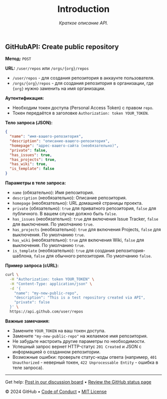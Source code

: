 <header>

# Introduction 

_Краткое описание API._

</header>

## GitHubAPI: Create public repository

**Метод:** `POST`

**URL:** `/user/repos` или `/orgs/{org}/repos`

*   `/user/repos` - для создания репозитория в аккаунте пользователя.
*   `/orgs/{org}/repos` - для создания репозитория в организации, где `{org}` нужно заменить на имя организации.

**Аутентификация:**

*   Необходим токен доступа (Personal Access Token) с правом `repo`.
*   Токен передаётся в заголовке `Authorization: token YOUR_TOKEN`.

**Тело запроса (JSON):**

```json
{
  "name": "имя-вашего-репозитория",
  "description": "описание-вашего-репозитория",
  "homepage": "адрес-вашего-сайта (необязательно)",
  "private": false,
  "has_issues": true,
  "has_projects": true,
  "has_wiki": true,
  "is_template": false
}
```

**Параметры в теле запроса:**

*   `name` (обязательно): Имя репозитория.
*   `description` (необязательно): Описание репозитория.
*   `homepage` (необязательно): URL домашней страницы проекта.
*   `private` (обязательно): `true` для приватного репозитория, `false` для публичного. В вашем случае должно быть `false`.
*   `has_issues` (необязательно): `true` для включения Issue Tracker, `false` для выключения. По умолчанию `true`.
*   `has_projects` (необязательно): `true` для включения Projects, `false` для выключения. По умолчанию `true`.
*   `has_wiki` (необязательно): `true` для включения Wiki, `false` для выключения. По умолчанию `true`.
*   `is_template` (необязательно): `true` для создания репозитория-шаблона, `false` для обычного репозитория. По умолчанию `false`.

**Пример запроса (cURL):**

```bash
curl \
  -H "Authorization: token YOUR_TOKEN" \
  -H "Content-Type: application/json" \
  -d '{
    "name": "my-new-public-repo",
    "description": "This is a test repository created via API",
    "private": false
  }' \
  https://api.github.com/user/repos
```

**Важные замечания:**

*   Замените `YOUR_TOKEN` на ваш токен доступа.
*   Замените `"my-new-public-repo"` на желаемое имя репозитория.
*   Не забудьте настроить другие параметры по необходимости.
*   Успешный запрос вернет HTTP-статус `201 Created` и JSON с информацией о созданном репозитории.
*   Возможные ошибки: проверьте статус-коды ответа (например, `401 Unauthorized` - неверный токен, `422 Unprocessable Entity` - ошибка в теле запроса).


<footer>

<!--
  <<< Author notes: Footer >>>
  Add a link to get support, GitHub status page, code of conduct, license link.
-->

---

Get help: [Post in our discussion board](https://github.com/orgs/skills/discussions/categories/introduction-to-github) &bull; [Review the GitHub status page](https://www.githubstatus.com/)

&copy; 2024 GitHub &bull; [Code of Conduct](https://www.contributor-covenant.org/version/2/1/code_of_conduct/code_of_conduct.md) &bull; [MIT License](https://gh.io/mit)

</footer>
